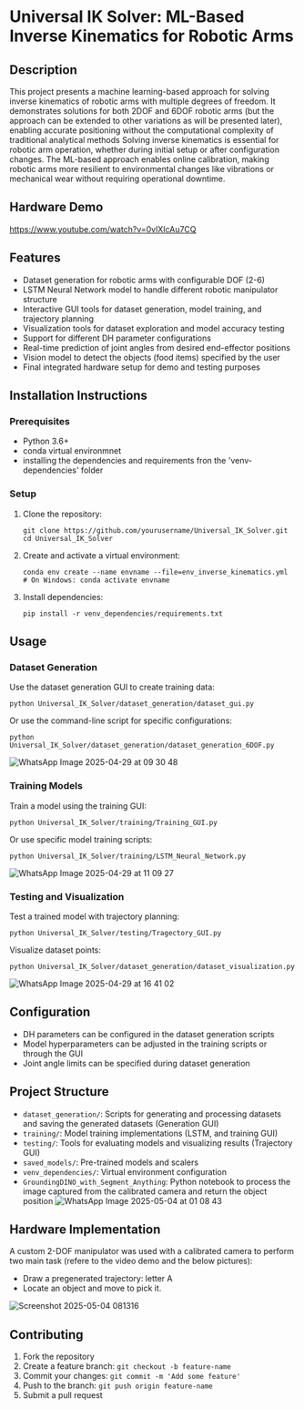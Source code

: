 # Universal IK Solver: ML-Based Inverse Kinematics for Robotic Arms

## Description
This project presents a machine learning-based approach for solving inverse kinematics of robotic arms with multiple degrees of freedom. It demonstrates solutions for both 2DOF and 6DOF robotic arms (but the approach can be extended to other variations as will be presented later), enabling accurate positioning without the computational complexity of traditional analytical methods
Solving inverse kinematics is essential for robotic arm operation, whether during initial setup or after configuration changes. The ML-based approach enables online calibration, making robotic arms more resilient to environmental changes like vibrations or mechanical wear without requiring operational downtime.

## Hardware Demo
https://www.youtube.com/watch?v=0vlXIcAu7CQ

## Features
- Dataset generation for robotic arms with configurable DOF (2-6)
- LSTM Neural Network model to handle different robotic manipulator structure
- Interactive GUI tools for dataset generation, model training, and trajectory planning
- Visualization tools for dataset exploration and model accuracy testing
- Support for different DH parameter configurations
- Real-time prediction of joint angles from desired end-effector positions
- Vision model to detect the objects (food items) specified by the user
- Final integrated hardware setup for demo and testing purposes

## Installation Instructions

### Prerequisites
- Python 3.6+
- conda virtual environmnet
- installing the dependencies and requirements fron the 'venv-dependencies' folder

### Setup
1. Clone the repository:
   ```
   git clone https://github.com/yourusername/Universal_IK_Solver.git
   cd Universal_IK_Solver
   ```

2. Create and activate a virtual environment:
   ```
   conda env create --name envname --file=env_inverse_kinematics.yml
   # On Windows: conda activate envname
   ```

3. Install dependencies:
   ```
   pip install -r venv_dependencies/requirements.txt
   ```

## Usage

### Dataset Generation
Use the dataset generation GUI to create training data:

```
python Universal_IK_Solver/dataset_generation/dataset_gui.py
```

Or use the command-line script for specific configurations:

```
python Universal_IK_Solver/dataset_generation/dataset_generation_6DOF.py
```
![WhatsApp Image 2025-04-29 at 09 30 48](https://github.com/user-attachments/assets/a6e7ed70-c3d0-43f7-8e28-f3ff9463af2b)


### Training Models
Train a model using the training GUI:

```
python Universal_IK_Solver/training/Training_GUI.py
```

Or use specific model training scripts:

```
python Universal_IK_Solver/training/LSTM_Neural_Network.py
```

![WhatsApp Image 2025-04-29 at 11 09 27](https://github.com/user-attachments/assets/a4618266-e472-4f5a-a3da-7e14246d1a24)


### Testing and Visualization
Test a trained model with trajectory planning:

```
python Universal_IK_Solver/testing/Tragectory_GUI.py
```

Visualize dataset points:

```
python Universal_IK_Solver/dataset_generation/dataset_visualization.py
```

![WhatsApp Image 2025-04-29 at 16 41 02](https://github.com/user-attachments/assets/ae63e950-f236-4435-834a-fb89f9d50a66)


## Configuration
- DH parameters can be configured in the dataset generation scripts
- Model hyperparameters can be adjusted in the training scripts or through the GUI
- Joint angle limits can be specified during dataset generation

## Project Structure
- `dataset_generation/`: Scripts for generating and processing datasets and saving the generated datasets (Generation GUI)
- `training/`: Model training implementations (LSTM, and training GUI)
- `testing/`: Tools for evaluating models and visualizing results (Trajectory GUI)
- `saved_models/`: Pre-trained models and scalers
- `venv_dependencies/`: Virtual environment configuration
- `GroundingDINO_with_Segment_Anything`: Python notebook to process the image captured from the calibrated camera and return the object position
![WhatsApp Image 2025-05-04 at 01 08 43](https://github.com/user-attachments/assets/a66fb07c-50ca-4ca9-bb44-d2ca39614762)

## Hardware Implementation

A custom 2-DOF manipulator was used with a calibrated camera to perform two main task (refere to the video demo and the below pictures):
- Draw a pregenerated trajectory: letter A
- Locate an object and move to pick it.


![Screenshot 2025-05-04 081316](https://github.com/user-attachments/assets/f5c94cf1-b762-4105-b651-6091973118da)

## Contributing
1. Fork the repository
2. Create a feature branch: `git checkout -b feature-name`
3. Commit your changes: `git commit -m 'Add some feature'`
4. Push to the branch: `git push origin feature-name`
5. Submit a pull request


